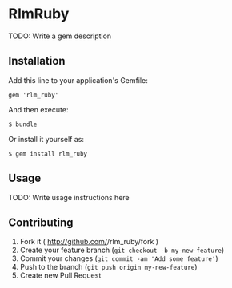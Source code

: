 # RlmRuby

TODO: Write a gem description

## Installation

Add this line to your application's Gemfile:

    gem 'rlm_ruby'

And then execute:

    $ bundle

Or install it yourself as:

    $ gem install rlm_ruby

## Usage

TODO: Write usage instructions here

## Contributing

1. Fork it ( http://github.com/<my-github-username>/rlm_ruby/fork )
2. Create your feature branch (`git checkout -b my-new-feature`)
3. Commit your changes (`git commit -am 'Add some feature'`)
4. Push to the branch (`git push origin my-new-feature`)
5. Create new Pull Request
